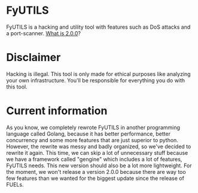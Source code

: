 # FyUTILS
FyUTILS is a hacking and utility tool with features such as DoS attacks and a port-scanner. [What is 2.0.0](https://github.com/NoahOnFyre/FyUTILS/discussions/53)?

# Disclaimer
Hacking is illegal. This tool is only made for ethical purposes like analyzing your own infrastructure. You'll be responsible for everything you do with this tool.

# Current information
As you know, we completely rewrote FyUTILS in another programming language called Golang, because it has better performance, better concurrency and some more
features that are just superior to python. However, the rewrite was messy and badly organized, so we've decided to rewrite it again. This time, we can skip a lot of unnecessary
stuff because we have a framework called "gengine" which includes a lot of features, FyUTILS needs. This new version should also be a lot more lightweight. For the moment,
we won't release a version 2.0.0 because there are way too few features than we wanted for the biggest update since the release of FUELs. 
